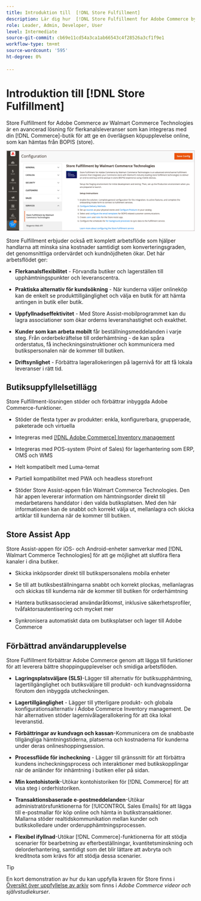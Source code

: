 ```yaml
---
title: Introduktion till  [!DNL Store Fulfillment]
description: Lär dig hur  [!DNL Store Fulfillment for Adobe Commerce by Walmart Commerce Technologies] stöder köp online, hämta i butik (BOPIS) för kunder. Använd mobilen Store Assist för att effektivisera leveranser av BOPIS och orderhantering för butikskolledare och Commerce-kunder.
role: Leader, Admin, Developer, User
level: Intermediate
source-git-commit: cb69e11cd54a3ca1ab66543c4f28526a3cf1f9e1
workflow-type: tm+mt
source-wordcount: '595'
ht-degree: 0%

---
```


# Introduktion till [!DNL Store Fulfillment]

Store Fulfillment for Adobe Commerce av Walmart Commerce Technologies är en avancerad lösning för flerkanalsleveranser som kan integreras med din [!DNL Commerce]-butik för att ge en överlägsen köpupplevelse online, som kan hämtas från BOPIS (store).

![Lagra uppfyllandelösning för Adobe Admin ](assets/store-fulfillment-admin-home.png)

Store Fulfillment erbjuder också ett komplett arbetsflöde som hjälper handlarna att minska sina kostnader samtidigt som konverteringsgraden, det genomsnittliga ordervärdet och kundnöjdheten ökar. Det här arbetsflödet ger:

* **Flerkanalsflexibilitet** - Förvandla butiker och lagerställen till upphämtningspunkter och leveranscentra.

* **Praktiska alternativ för kundsökning** - När kunderna väljer onlineköp kan de enkelt se produkttillgänglighet och välja en butik för att hämta antingen in butik eller butik.

* **Uppfyllnadseffektivitet** - Med Store Assist-mobilprogrammet kan du lagra associationer som ökar orderns leveranshastighet och exakthet.

* **Kunder som kan arbeta mobilt** får beställningsmeddelanden i varje steg. Från orderbekräftelse till orderhämtning - de kan spåra orderstatus, få incheckningsinstruktioner och kommunicera med butikspersonalen när de kommer till butiken.

* **Driftsynlighet** - Förbättra lagerallokeringen på lagernivå för att få lokala leveranser i rätt tid.

## Butiksuppfyllelsetillägg

Store Fulfillment-lösningen stöder och förbättrar inbyggda Adobe Commerce-funktioner.

* Stöder de flesta typer av produkter: enkla, konfigurerbara, grupperade, paketerade och virtuella

* Integreras med [[!DNL Adobe Commerce] Inventory management](https://experienceleague.adobe.com/sv/docs/commerce-admin/inventory/basics/sources-stocks)

* Integreras med POS-system (Point of Sales) för lagerhantering som ERP, OMS och WMS

* Helt kompatibelt med Luma-temat

* Partiell kompatibilitet med PWA och headless storefront

* Stöder Store Assist-appen från Walmart Commerce Technologies. Den här appen levererar information om hämtningsorder direkt till medarbetarens handdator i den valda butiksplatsen. Med den här informationen kan de snabbt och korrekt välja ut, mellanlagra och skicka artiklar till kunderna när de kommer till butiken.

## Store Assist App

Store Assist-appen för iOS- och Android-enheter samverkar med [!DNL Walmart Commerce Technologies] för att ge möjlighet att slutföra flera kanaler i dina butiker.

* Skicka inköpsorder direkt till butikspersonalens mobila enheter

* Se till att butiksbeställningarna snabbt och korrekt plockas, mellanlagras och skickas till kunderna när de kommer till butiken för orderhämtning

* Hantera butiksassocierad användaråtkomst, inklusive säkerhetsprofiler, tvåfaktorsautentisering och mycket mer

* Synkronisera automatiskt data om butiksplatser och lager till Adobe Commerce

## Förbättrad användarupplevelse

Store Fulfillment förbättrar Adobe Commerce genom att lägga till funktioner för att leverera bättre shoppingupplevelser och smidiga arbetsflöden.

* **Lagringsplatsväljare (SLS)**-Lägger till alternativ för butiksupphämtning, lagertillgänglighet och butiksväljare till produkt- och kundvagnssidorna förutom den inbyggda utcheckningen.

* **Lagertillgänglighet** - Lägger till ytterligare produkt- och globala konfigurationsalternativ i Adobe Commerce Inventory management. De här alternativen stöder lagernivålagerallokering för att öka lokal leveranstid.

* **Förbättringar av kundvagn och kassan**-Kommunicera om de snabbaste tillgängliga hämtningstiderna, platserna och kostnaderna för kunderna under deras onlineshoppingsession.

* **Processflöde för incheckning** - Lägger till gränssnitt för att förbättra kundens incheckningsprocess och interaktioner med butikskopplingar när de anländer för inhämtning i butiken eller på sidan.

* **Min kontohistorik**-Utökar kontohistoriken för [!DNL Commerce] för att visa steg i orderhistoriken.

* **Transaktionsbaserade e-postmeddelanden**-Utökar administratörsfunktionerna för [!UICONTROL Sales Emails] för att lägga till e-postmallar för köp online och hämta in butikstransaktioner. Mallarna stöder realtidskommunikation mellan kunder och butikskolledare under orderupphämtningsprocessen.

* **Flexibel ifyllnad**-Utökar [!DNL Commerce]-funktionerna för att stödja scenarier för bearbetning av efterbeställningar, kvantitetsminskning och delorderhantering, samtidigt som det blir lättare att avbryta och kreditnota som krävs för att stödja dessa scenarier.

>[!TIP]
>
> En kort demonstration av hur du kan uppfylla kraven för Store finns i [Översikt över uppfyllelse av arkiv](https://experienceleague.adobe.com/docs/commerce-learn/tutorials/orders/store-fulfillment.html?lang=sv-SE) som finns i _Adobe Commerce videor och självstudiekurser_.


